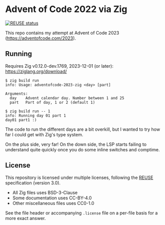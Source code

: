 <!--
SPDX-FileCopyrightText: 2023 Kalle Fagerberg

SPDX-License-Identifier: CC-BY-4.0
-->

# Advent of Code 2022 via Zig

[![REUSE status](https://api.reuse.software/badge/github.com/applejag/adventofcode-2023-zig)](https://api.reuse.software/info/github.com/applejag/adventofcode-2023-zig)

This repo contains my attempt at Advent of Code 2023
(<https://adventofcode.com/2023>).

## Running

Requires Zig v0.12.0-dev.1769, 2023-12-01 (or later): <https://ziglang.org/download/>

```console
$ zig build run
info: Usage: adventofcode-2023-zig <day> [part]

Arguments:
  day    Advent calendar day. Number between 1 and 25
  part   Part of day, 1 or 2 (default 1)
```

```console
$ zig build run -- 1
info: Running day 01 part 1
day01 part1 :)
```

The code to run the different days are a bit overkill, but I wanted to try
how far I could get with Zig's type system.

On the plus side, very far! On the down side, the LSP starts failing to
understand quite quickly once you do some inline switches and comptime.

## License

This repository is licensed under multiple licenses, following the
[REUSE](https://reuse.software/) specification (version 3.0).

- All Zig files uses BSD-3-Clause
- Some documentation uses CC-BY-4.0
- Other miscellaneous files uses CC0-1.0

See the file header or accompanying `.license` file on a per-file basis
for a more exact answer.
